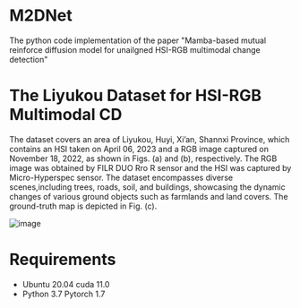 # M2DNet
The python code implementation of the paper "Mamba-based mutual reinforce diffusion model for unailgned HSI-RGB multimodal change detection"

# The Liyukou Dataset for HSI-RGB Multimodal CD
The dataset covers an area of Liyukou, Huyi, Xi’an, Shannxi Province, which contains an HSI taken on April 06, 2023 and a RGB image captured on November 18, 2022, as shown in Figs. (a) and (b), respectively. The RGB image was obtained by FILR DUO Rro R sensor and the HSI was captured by Micro-Hyperspec sensor. The dataset encompasses diverse scenes,including trees, roads, soil, and buildings, showcasing the dynamic changes of various ground objects such as farmlands and land covers. The ground-truth map is depicted in Fig. (c).

![image](Dataset/Liyukou.png)
# Requirements

- Ubuntu 20.04   cuda 11.0
- Python 3.7  Pytorch 1.7
